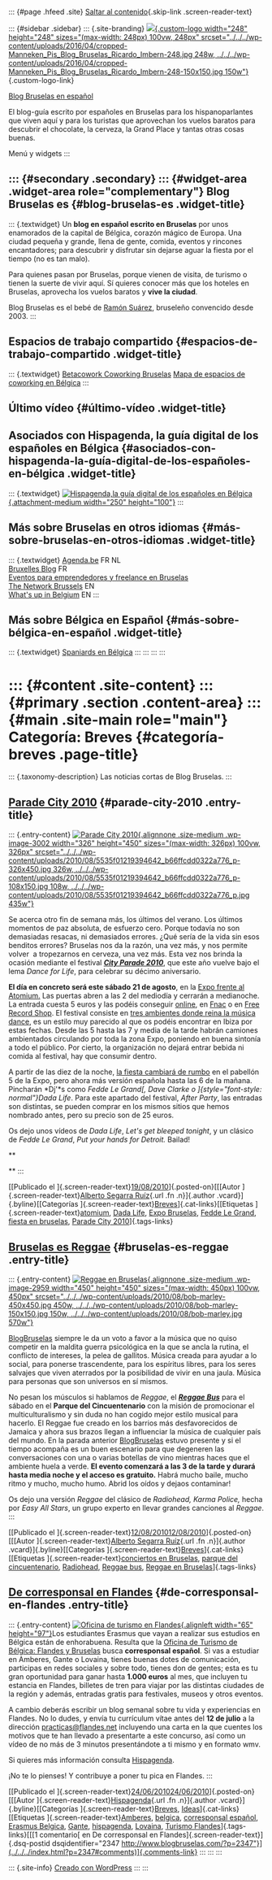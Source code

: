 ::: {#page .hfeed .site}
[Saltar al contenido](index.html#content){.skip-link
.screen-reader-text}

::: {#sidebar .sidebar}
::: {.site-branding}
[![](../../../wp-content/uploads/2016/04/cropped-Manneken_Pis_Blog_Bruselas_Ricardo_Imbern-248.jpg){.custom-logo
width="248" height="248" sizes="(max-width: 248px) 100vw, 248px"
srcset="../../../wp-content/uploads/2016/04/cropped-Manneken_Pis_Blog_Bruselas_Ricardo_Imbern-248.jpg 248w, ../../../wp-content/uploads/2016/04/cropped-Manneken_Pis_Blog_Bruselas_Ricardo_Imbern-248-150x150.jpg 150w"}](../../../index.html){.custom-logo-link}

[Blog Bruselas en español](../../../index.html)

El blog-guía escrito por españoles en Bruselas para los hispanoparlantes
que viven aquí y para los turistas que aprovechan los vuelos baratos
para descubrir el chocolate, la cerveza, la Grand Place y tantas otras
cosas buenas.

Menú y widgets
:::

::: {#secondary .secondary}
::: {#widget-area .widget-area role="complementary"}
Blog Bruselas es {#blog-bruselas-es .widget-title}
----------------

::: {.textwidget}
Un **blog en español escrito en Bruselas** por unos enamorados de la
capital de Bélgica, corazón mágico de Europa. Una ciudad pequeña y
grande, llena de gente, comida, eventos y rincones encantadores; para
descubrir y disfrutar sin dejarse aguar la fiesta por el tiempo (no es
tan malo).

Para quienes pasan por Bruselas, porque vienen de visita, de turismo o
tienen la suerte de vivir aquí. Sí quieres conocer más que los hoteles
en Bruselas, aprovecha los vuelos baratos y **vive la ciudad**.

Blog Bruselas es el bebé de [Ramón Suárez](http://www.ramonsuarez.com),
bruseleño convencido desde 2003.
:::

Espacios de trabajo compartido {#espacios-de-trabajo-compartido .widget-title}
------------------------------

::: {.textwidget}
[Betacowork Coworking Bruselas](http://www.betacowork.com) [Mapa de
espacios de coworking en Bélgica](http://coworkingbelgium.com)
:::

Último vídeo {#último-vídeo .widget-title}
------------

Asociados con Hispagenda, la guía digital de los españoles en Bélgica {#asociados-con-hispagenda-la-guía-digital-de-los-españoles-en-bélgica .widget-title}
---------------------------------------------------------------------

::: {.textwidget}
[![Hispagenda,la guía digital de los españoles en
Bélgica](../../../wp-content/uploads/2010/04/Hispagenda-250px.gif "Hispagenda, la guía digital de los españoles en Bélgica"){.attachment-medium
width="250" height="100"}](http://www.hispagenda.com)
:::

Más sobre Bruselas en otros idiomas {#más-sobre-bruselas-en-otros-idiomas .widget-title}
-----------------------------------

::: {.textwidget}
[Agenda.be](http://www.agenda.be) FR NL\
[Bruxelles Blog](http://www.bxlblog.be/) FR\
[Eventos para emprendedores y freelance en
Bruselas](http://www.betacowork.com/events/)\
[The Network
Brussels](http://groups.yahoo.com/group/TheNetworkBrussels/) EN\
[What\'s up in Belgium](http://www.whatsupin.be/) EN
:::

Más sobre Bélgica en Español {#más-sobre-bélgica-en-español .widget-title}
----------------------------

::: {.textwidget}
[Spaniards en Bélgica](http://www.spaniards.es/paises/belgica)
:::
:::
:::
:::

::: {#content .site-content}
::: {#primary .section .content-area}
::: {#main .site-main role="main"}
Categoría: Breves {#categoría-breves .page-title}
=================

::: {.taxonomy-description}
Las noticias cortas de Blog Bruselas.
:::

[Parade City 2010](../../../index.html?p=3001) {#parade-city-2010 .entry-title}
----------------------------------------------

::: {.entry-content}
[![Parade City
2010](../../../wp-content/uploads/2010/08/5535f01219394642_b66ffcdd0322a776_p-326x450.jpg){.alignnone
.size-medium .wp-image-3002 width="326" height="450"
sizes="(max-width: 326px) 100vw, 326px"
srcset="../../../wp-content/uploads/2010/08/5535f01219394642_b66ffcdd0322a776_p-326x450.jpg 326w, ../../../wp-content/uploads/2010/08/5535f01219394642_b66ffcdd0322a776_p-108x150.jpg 108w, ../../../wp-content/uploads/2010/08/5535f01219394642_b66ffcdd0322a776_p.jpg 435w"}](http://www.axecityparade.be/2010/en-US/)

Se acerca otro fin de semana más, los últimos del verano. Los últimos
momentos de paz absoluta, de esfuerzo cero. Porque todavía no son
demasiadas resacas, ni demasiados errores. ¿Qué sería de la vida sin
esos benditos errores? Bruselas nos da la razón, una vez más, y nos
permite volver  a tropezarnos en cerveza, una vez más. Esta vez nos
brinda la ocasión mediante el festival ***[City Parade
2010](http://www.axecityparade.be/2010/en-US/)***, que este año vuelve
bajo el lema *Dance for Life*, para celebrar su décimo aniversario.

**El día en concreto será este sábado 21 de agosto**, en la [Expo frente
al Atomium.](http://www.axecityparade.be/2010/en-US/access/) Las puertas
abren a las 2 del mediodía y cerrarán a medianoche. La entrada cuesta 5
euros y las podéis conseguir
[online](https://cityparade.timoco.eu/list/events), en
[Fnac](http://be.fnacspectacles.com/recherche/rechercheRapide.do?search=CITYP&okSearchButton=OK_x=x&_lang=fr)
o en [Free Record
Shop](http://www.freerecordshop.be/is-bin/INTERSHOP.enfinity/WFS/FreeRecordShop-FRS_B2C_BE-Site/fr_BE/-/EUR/ViewContent-Display;pgid=g42o9oI0SRVSR0QKEy1b0BKC00008cq0nrGT?Folder=companyinfo%2Fshops&SelectTemplate=frsbe).
El festival consiste en [tres ambientes donde reina la música
dance](http://www.axecityparade.be/2010/en-US/opening-closing-party/),
es un estilo muy parecido al que os podéis encontrar en Ibiza por estas
fechas. Desde las 5 hasta las 7 y media de la tarde habrán camiones
ambientados circulando por toda la zona Expo, poniendo en buena sintonía
a todo el público. Por cierto, la organización no dejará entrar bebida
ni comida al festival, hay que consumir dentro.

A partir de las diez de la noche, [la fiesta cambiará de
rumbo](http://www.axecityparade.be/2010/en-US/after-party/) en el
pabellón 5 de la Expo, pero ahora más versión española hasta las 6 de la
mañana. Pincharán *Dj'*s como *Fedde Le Grand[, Dave Clarke o
]{style="font-style: normal"}Dada Life*. Para este apartado del
festival, *After Party*, las entradas son distintas, se pueden comprar
en los mismos sitios que hemos nombrado antes, pero su precio son de 25
euros.

Os dejo unos vídeos de *Dada Life*, *Let's get bleeped tonight*, y un
clásico de *Fedde Le Grand*, *Put your hands for Detroit.* Bailad!

**

**
:::

[[Publicado el
]{.screen-reader-text}[19/08/2010](../../../index.html?p=3001)]{.posted-on}[[[Autor
]{.screen-reader-text}[Alberto Segarra
Ruíz](../../author/albertosegarraruiz/index.html){.url .fn .n}]{.author
.vcard}]{.byline}[[Categorías
]{.screen-reader-text}[Breves](index.html)]{.cat-links}[[Etiquetas
]{.screen-reader-text}[atomium](../../tag/atomium/index.html), [Dada
Life](../../tag/dada-life/index.html), [Expo
Bruselas](../../tag/expo-bruselas/index.html), [Fedde Le
Grand](../../tag/fedde-le-grand/index.html), [fiesta en
bruselas](../../tag/fiesta-en-bruselas/index.html), [Parade City
2010](../../tag/parade-city-2010/index.html)]{.tags-links}

[Bruselas es Reggae](../../../index.html?p=2958) {#bruselas-es-reggae .entry-title}
------------------------------------------------

::: {.entry-content}
[![Reggae en
Bruselas](../../../wp-content/uploads/2010/08/bob-marley-450x450.jpg){.alignnone
.size-medium .wp-image-2959 width="450" height="450"
sizes="(max-width: 450px) 100vw, 450px"
srcset="../../../wp-content/uploads/2010/08/bob-marley-450x450.jpg 450w, ../../../wp-content/uploads/2010/08/bob-marley-150x150.jpg 150w, ../../../wp-content/uploads/2010/08/bob-marley.jpg 570w"}](http://www.agenda.be/fr/event/217367/special-reggaebus.html)

[BlogBruselas](../../../index.html) siempre le da un voto a favor a la
música que no quiso competir en la maldita guerra psicológica en la que
se ancla la rutina, el conflicto de intereses, la pelea de gallitos.
Música creada para ayudar a lo social, para ponerse trascendente, para
los espíritus libres, para los seres salvajes que viven aterrados por la
posibilidad de vivir en una jaula. Música para personas que son
universos en sí mismos.

No pesan los músculos si hablamos de *Reggae*, el ***[Reggae
Bus](http://www.agenda.be/fr/event/213798/reggae-bus.html)*** para el
sábado en el **Parque del Cincuentenario** con la misión de promocionar
el multiculturalismo y sin duda no han cogido mejor estilo musical para
hacerlo. El Reggae fue creado en los barrios más desfavorecidos de
Jamaica y ahora sus brazos llegan a influenciar la música de cualquier
país del mundo. En la parada anterior
[BlogBruselas](../../../index.html) estuvo presente y si el tiempo
acompaña es un buen escenario para que degeneren las conversaciones con
una o varias botellas de vino mientras haces que el ambiente huela a
verde. **El evento comenzará a las 3 de la tarde y durará hasta media
noche y el acceso es gratuito.** Habrá mucho baile, mucho ritmo y mucho,
mucho humo. Abrid los oídos y dejaos contaminar!

Os dejo una versión *Reggae* del clásico de *Radiohead, Karma Police,*
hecha por *Easy All Stars*, un grupo experto en llevar grandes canciones
al *Reggae*.
:::

[[Publicado el
]{.screen-reader-text}[12/08/201012/08/2010](../../../index.html?p=2958)]{.posted-on}[[[Autor
]{.screen-reader-text}[Alberto Segarra
Ruíz](../../author/albertosegarraruiz/index.html){.url .fn .n}]{.author
.vcard}]{.byline}[[Categorías
]{.screen-reader-text}[Breves](index.html)]{.cat-links}[[Etiquetas
]{.screen-reader-text}[conciertos en
Bruselas](../../tag/conciertos-en-bruselas/index.html), [parque del
cincuentenario](../../tag/parque-del-cincuentenario/index.html),
[Radiohead](../../tag/radiohead/index.html), [Reggae
bus](../../tag/reggae-bus/index.html), [Reggae en
Bruselas](../../tag/reggae-en-bruselas/index.html)]{.tags-links}

[De corresponsal en Flandes](../../../index.html?p=2347) {#de-corresponsal-en-flandes .entry-title}
--------------------------------------------------------

::: {.entry-content}
[![Oficina de turismo en
Flandes](http://www.hispagenda.com/archivos/portal/2010-06/turismo-flandes.gif "Oficina de turismo en Flandes"){.alignleft
width="65" height="97"}](http://www.flandes.net/)Los estudiantes Erasmus
que vayan a realizar sus estudios en Bélgica están de enhorabuena.
Resulta que la [Oficina de Turismo de Bélgica: Flandes y
Bruselas](http://www.flandes.net/) busca **corresponsal español**. Si
vas a estudiar en Amberes, Gante o Lovaina, tienes buenas dotes de
comunicación, participas en redes sociales y sobre todo, tienes don de
gentes; esta es tu gran oportunidad para ganar hasta **1.000 euros** al
mes, que incluyen tu estancia en Flandes, billetes de tren para viajar
por las distintas ciudades de la región y además, entradas gratis para
festivales, museos y otros eventos.

A cambio deberás escribir un blog semanal sobre tu vida y experiencias
en Flandes. No lo dudes, y envía tu currículum vítae antes del **12 de
julio** a la dirección <practicas@flandes.net> incluyendo una carta en
la que cuentes los motivos que te han llevado a presentarte a este
concurso, así como un vídeo de no más de 3 minutos presentándote a ti
mismo y en formato wmv.

Si quieres más información consulta
[Hispagenda](http://www.hispagenda.com/index.html#flandes).

¡No te lo pienses! Y contribuye a poner tu pica en Flandes.
:::

[[Publicado el
]{.screen-reader-text}[24/06/201024/06/2010](../../../index.html?p=2347)]{.posted-on}[[[Autor
]{.screen-reader-text}[Hispagenda](../../author/hispagenda/index.html){.url
.fn .n}]{.author .vcard}]{.byline}[[Categorías
]{.screen-reader-text}[Breves](index.html),
[Ideas](../ideas/index.html)]{.cat-links}[[Etiquetas
]{.screen-reader-text}[Amberes](../../tag/amberes/index.html),
[belgica](../../tag/belgica/index.html), [corresponsal
español](../../tag/corresponsal-espanol/index.html), [Erasmus
Belgica](../../tag/erasmus-belgica/index.html),
[Gante](../../tag/gante/index.html),
[hispagenda](../../tag/hispagenda/index.html),
[Lovaina](../../tag/lovaina/index.html), [Turismo
Flandes](../../tag/turismo-flandes/index.html)]{.tags-links}[[[1
comentario[ en De corresponsal en
Flandes]{.screen-reader-text}]{.dsq-postid
dsqidentifier="2347 http://www.blogbruselas.com/?p=2347"}](../../../index.html?p=2347#comments)]{.comments-link}
:::
:::
:::

::: {.site-info}
[Creado con WordPress](https://es.wordpress.org/)
:::
:::
